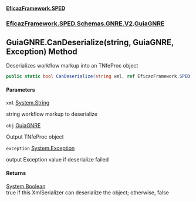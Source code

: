 #### [EficazFramework.SPED](EficazFrameworkSPED.md 'EficazFramework SPED')
### [EficazFramework.SPED.Schemas.GNRE.V2](EficazFramework.SPED.Schemas.GNRE.V2.md 'EficazFramework.SPED.Schemas.GNRE.V2').[GuiaGNRE](EficazFramework.SPED.Schemas.GNRE.V2/GuiaGNRE.md 'EficazFramework.SPED.Schemas.GNRE.V2.GuiaGNRE')

## GuiaGNRE.CanDeserialize(string, GuiaGNRE, Exception) Method

Deserializes workflow markup into an TNfeProc object

```csharp
public static bool CanDeserialize(string xml, ref EficazFramework.SPED.Schemas.GNRE.V2.GuiaGNRE obj, ref System.Exception exception);
```
#### Parameters

<a name='EficazFramework.SPED.Schemas.GNRE.V2.GuiaGNRE.CanDeserialize(string,EficazFramework.SPED.Schemas.GNRE.V2.GuiaGNRE,System.Exception).xml'></a>

`xml` [System.String](https://docs.microsoft.com/en-us/dotnet/api/System.String 'System.String')

string workflow markup to deserialize

<a name='EficazFramework.SPED.Schemas.GNRE.V2.GuiaGNRE.CanDeserialize(string,EficazFramework.SPED.Schemas.GNRE.V2.GuiaGNRE,System.Exception).obj'></a>

`obj` [GuiaGNRE](EficazFramework.SPED.Schemas.GNRE.V2/GuiaGNRE.md 'EficazFramework.SPED.Schemas.GNRE.V2.GuiaGNRE')

Output TNfeProc object

<a name='EficazFramework.SPED.Schemas.GNRE.V2.GuiaGNRE.CanDeserialize(string,EficazFramework.SPED.Schemas.GNRE.V2.GuiaGNRE,System.Exception).exception'></a>

`exception` [System.Exception](https://docs.microsoft.com/en-us/dotnet/api/System.Exception 'System.Exception')

output Exception value if deserialize failed

#### Returns
[System.Boolean](https://docs.microsoft.com/en-us/dotnet/api/System.Boolean 'System.Boolean')  
true if this XmlSerializer can deserialize the object; otherwise, false